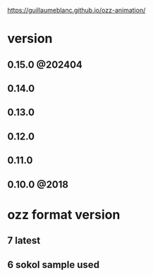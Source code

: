 https://guillaumeblanc.github.io/ozz-animation/

# version

## 0.15.0 @202404

## 0.14.0

## 0.13.0

## 0.12.0

## 0.11.0

## 0.10.0 @2018

# ozz format version

## 7 latest

## 6 sokol sample used
